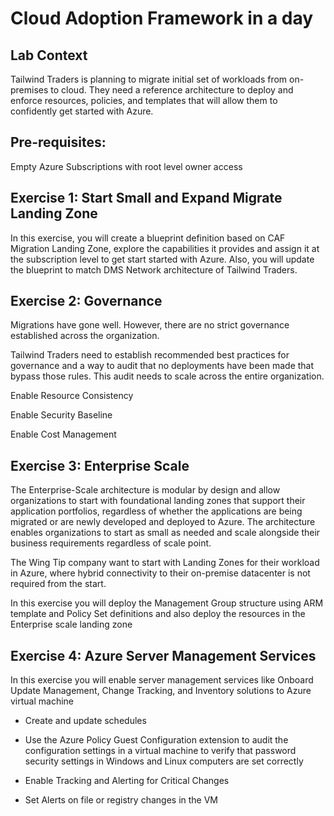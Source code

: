 # Cloud Adoption Framework in a day

## Lab Context 
Tailwind Traders is planning to migrate initial set of workloads from on-premises to cloud. They need a reference architecture to deploy and enforce resources, policies, and templates that will allow them to confidently get started with Azure. 

## Pre-requisites: 
Empty Azure Subscriptions with root level owner access  
 
## Exercise 1: Start Small and Expand Migrate Landing Zone 
  
In this exercise, you will create a blueprint definition based on CAF Migration Landing Zone, explore the capabilities it provides and assign it at the subscription level to get start started with Azure. Also, you will update the blueprint to match DMS Network architecture of Tailwind Traders. 
 

## Exercise 2: Governance  

Migrations have gone well. However, there are no strict governance established across the organization.  

Tailwind Traders need to establish recommended best practices for governance and a way to audit that no deployments have been made that bypass those rules. This audit needs to scale across the entire organization. 

Enable Resource Consistency 

Enable Security Baseline 

Enable Cost Management 
 
## Exercise 3: Enterprise Scale 

 The Enterprise-Scale architecture is modular by design and allow organizations to start with foundational landing zones that support their application portfolios, regardless of whether the applications are being migrated or are newly developed and deployed to Azure. The architecture enables organizations to start as small as needed and scale alongside their business requirements regardless of scale point. 
 
The Wing Tip company want to start with Landing Zones for their workload in Azure, where hybrid connectivity to their on-premise datacenter is not required from the start.  
 
In this exercise you will deploy the Management Group structure using ARM template and Policy Set definitions and also deploy the resources in the Enterprise scale landing zone

## Exercise 4: Azure Server Management Services 

In this exercise you will enable server management services like Onboard Update Management, Change Tracking, and Inventory solutions to Azure virtual machine 

- Create and update schedules 

- Use the Azure Policy Guest Configuration extension to audit the configuration settings in a virtual machine to verify that password security settings in Windows and Linux computers are set correctly 

- Enable Tracking and Alerting for Critical Changes 

- Set Alerts on file or registry changes in the VM 
